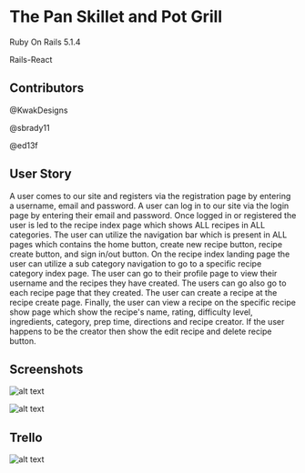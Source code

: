 # The Pan Skillet and Pot Grill

Ruby On Rails 5.1.4

Rails-React

## Contributors
@KwakDesigns

@sbrady11 

@ed13f

## User Story

A user comes to our site and registers via the registration page by entering a username, email and password.
A user can log in to our site via the login page by entering their email and password. Once logged in or registered the user is led to the recipe index page which shows ALL recipes in ALL categories. The user can utilize the navigation bar which is present in ALL pages which contains the home button, create new recipe button, recipe create button, and sign in/out button. On the recipe index landing page the user can utilize a sub category navigation to go to a specific recipe category index page. The user can go to their profile page to view their username and the recipes they have created. The users can go also go to each recipe page that they created. The user can create a recipe at the recipe create page.
Finally, the user can view a recipe on the specific recipe show page which show the recipe's name, rating, difficulty level, ingredients, category, prep time, directions and recipe creator. If the user happens to be the creator then show the edit recipe and delete recipe button.

## Screenshots

![alt text](https://user-images.githubusercontent.com/21227322/30912686-9580ba74-a35b-11e7-88e6-193e2b6ba9b3.jpeg "Screen1")

![alt text](https://github.com/ed13f/Pan-Skillet-and-Pot/blob/master/pan-skillet-pot.png?raw=true "Home Screen")

## Trello
![alt text](https://user-images.githubusercontent.com/21227322/30912715-ae54aace-a35b-11e7-935c-b653b0bdd4a3.jpeg "Screen8")
